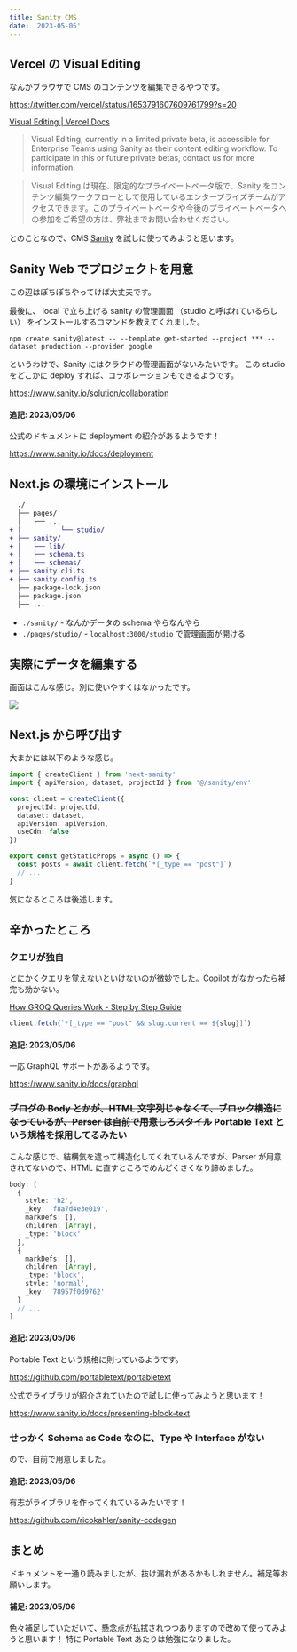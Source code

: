 ```yaml
---
title: Sanity CMS
date: '2023-05-05'
---
```


## Vercel の Visual Editing

なんかブラウザで CMS のコンテンツを編集できるやつです。

https://twitter.com/vercel/status/1653791607609761799?s=20

[Visual Editing | Vercel Docs](https://vercel.com/docs/workflow-collaboration/visual-editing)

> Visual Editing, currently in a limited private beta, is accessible for Enterprise Teams using Sanity as their content editing workflow. To participate in this or future private betas, contact us for more information.

> Visual Editing は現在、限定的なプライベートベータ版で、Sanity をコンテンツ編集ワークフローとして使用しているエンタープライズチームがアクセスできます。このプライベートベータや今後のプライベートベータへの参加をご希望の方は、弊社までお問い合わせください。

とのことなので、CMS [Sanity](https://www.sanity.io/) を試しに使ってみようと思います。

## Sanity Web でプロジェクトを用意

この辺はぽちぽちやってけば大丈夫です。

最後に、 local で立ち上げる sanity の管理画面 （studio と呼ばれているらしい） をインストールするコマンドを教えてくれました。

```
npm create sanity@latest -- --template get-started --project *** --dataset production --provider google
```

というわけで、Sanity にはクラウドの管理画面がないみたいです。
この studio をどこかに deploy すれば、コラボレーションもできるようです。

https://www.sanity.io/solution/collaboration

#### 追記: 2023/05/06

公式のドキュメントに deployment の紹介があるようです！

https://www.sanity.io/docs/deployment

## Next.js の環境にインストール

```diff
  ./
  ├── pages/
  │   ├── ...
+ │　　　　　　└── studio/
+ ├── sanity/
+ │   ├── lib/
+ │   ├── schema.ts
+ │   └── schemas/
+ ├── sanity.cli.ts
+ ├── sanity.config.ts
  ├── package-lock.json
  ├── package.json
  ├── ...
```

- `./sanity/` - なんかデータの schema やらなんやら
- `./pages/studio/` - `localhost:3000/studio` で管理画面が開ける

## 実際にデータを編集する

画面はこんな感じ。別に使いやすくはなかったです。

![](https://storage.googleapis.com/zenn-user-upload/4e2ac678da93-20230505.png)

## Next.js から呼び出す

大まかには以下のような感じ。

```ts
import { createClient } from 'next-sanity'
import { apiVersion, dataset, projectId } from '@/sanity/env'

const client = createClient({
  projectId: projectId,
  dataset: dataset,
  apiVersion: apiVersion,
  useCdn: false
})

export const getStaticProps = async () => {
  const posts = await client.fetch(`*[_type == "post"]`)
  // ...
}
```

気になるところは後述します。

## 辛かったところ

### クエリが独自

とにかくクエリを覚えないといけないのが微妙でした。Copilot がなかったら補完も効かない。

[How GROQ Queries Work - Step by Step Guide](https://www.sanity.io/docs/how-queries-work)

```ts
client.fetch(`*[_type == "post" && slug.current == ${slug}]`)
```

#### 追記: 2023/05/06

一応 GraphQL サポートがあるようです。

https://www.sanity.io/docs/graphql

### ~~ブログの Body とかが、HTML 文字列じゃなくて、ブロック構造になっているが、Parser は自前で用意しろスタイル~~ Portable Text という規格を採用してるみたい

こんな感じで、結構気を遣って構造化してくれているんですが、Parser が用意されてないので、HTML に直すところでめんどくさくなり諦めました。

```ts
body: [
  {
    style: 'h2',
    _key: 'f8a7d4e3e019',
    markDefs: [],
    children: [Array],
    _type: 'block'
  },
  {
    markDefs: [],
    children: [Array],
    _type: 'block',
    style: 'normal',
    _key: '78957f0d9762'
  }
  // ...
]
```

#### 追記: 2023/05/06

Portable Text という規格に則っているようです。

https://github.com/portabletext/portabletext

公式でライブラリが紹介されていたので試しに使ってみようと思います！

https://www.sanity.io/docs/presenting-block-text

### せっかく Schema as Code なのに、Type や Interface がない

ので、自前で用意しました。

#### 追記: 2023/05/06

有志がライブラリを作ってくれているみたいです！

https://github.com/ricokahler/sanity-codegen

## まとめ

ドキュメントを一通り読みましたが、抜け漏れがあるかもしれません。補足等お願いします。

#### 補足: 2023/05/06

色々補足していただいて、懸念点が払拭されつつありますので改めて使ってみようと思います！
特に Portable Text あたりは勉強になりました。
